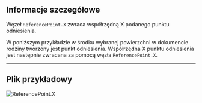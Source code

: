 ## Informacje szczegółowe
Węzeł `ReferencePoint.X` zwraca współrzędną X podanego punktu odniesienia.

W poniższym przykładzie w środku wybranej powierzchni w dokumencie rodziny tworzony jest punkt odniesienia. Współrzędna X punktu odniesienia jest następnie zwracana za pomocą węzła `ReferencePoint.X`.

___
## Plik przykładowy

![ReferencePoint.X](./Revit.Elements.ReferencePoint.X_img.jpg)
